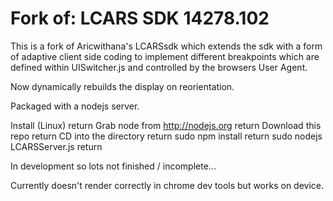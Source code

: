 Fork of: LCARS SDK 14278.102
 ============

This is a fork of Aricwithana's LCARSsdk which extends the sdk with a form of adaptive client side coding to implement different breakpoints which are defined within UISwitcher.js and controlled by the browsers User Agent.

Now dynamically rebuilds the display on reorientation.

Packaged with a nodejs server.

Install (Linux)  return
Grab node from http://nodejs.org   return
Download this repo  return
CD into the directory  return
sudo npm install   return
sudo nodejs LCARSServer.js  return

In development so lots not finished / incomplete...

Currently doesn't render correctly in chrome dev tools but works on device.
